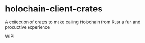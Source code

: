 # holochain-client-crates

A collection of crates to make calling Holochain from Rust a fun and productive experience


 WIP!
